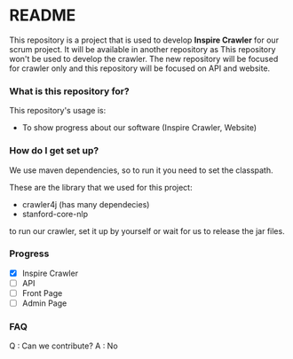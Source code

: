 # README #

This repository is a project that is used to develop **Inspire Crawler** for our scrum project. It will be available in another repository as This repository won't be used to develop the crawler. The new repository will be focused for crawler only and this repository will be focused on API and website. 

### What is this repository for? ###

This repository's usage is:
* To show progress about our software (Inspire Crawler, Website)

### How do I get set up? ###
We use maven dependencies, so to run it you need to set the classpath.

These are the library that we used for this project:
* crawler4j (has many dependecies)
* stanford-core-nlp 

to run our crawler, set it up by yourself or wait for us to release the jar files.

### Progress ###
- [x] Inspire Crawler
- [ ] API
- [ ] Front Page
- [ ] Admin Page

### FAQ ###
Q : Can we contribute?
A : No

